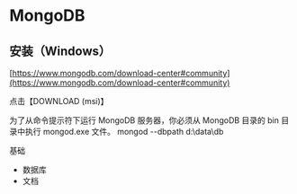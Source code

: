 # MongoDB

## 安装（Windows）

[https://www.mongodb.com/download-center#community](https://www.mongodb.com/download-center#community)

点击【DOWNLOAD (msi)】


为了从命令提示符下运行 MongoDB 服务器，你必须从 MongoDB 目录的 bin 目录中执行 mongod.exe 文件。
mongod --dbpath d:\data\db


基础

* 数据库
* 文档

